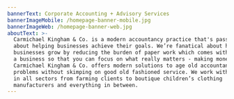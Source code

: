 ```yaml
---
bannerText: Corporate Accounting + Advisory Services
bannerImageMobile: /homepage-banner-mobile.jpg
bannerImageWeb: /homepage-banner-web.jpg
aboutText: >-
  Carmichael Kingham & Co. is a modern accountancy practice that's passionate
  about helping businesses achieve their goals. We’re fanatical about helping
  businesses grow by reducing the burden of paper work which comes with running
  a business so that you can focus on what really matters - making money.
  Carmichael Kingham & Co. offers modern solutions to age old accountancy
  problems without skimping on good old fashioned service. We work with clients
  in all sectors from farming clients to boutique children’s clothing
  manufacturers and everything in between.
---
```


